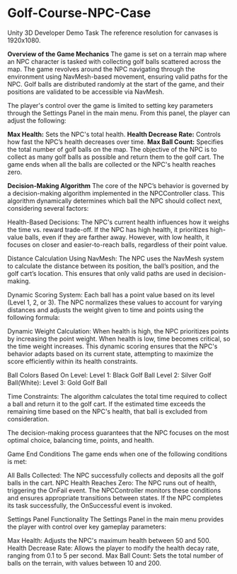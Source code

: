 # Golf-Course-NPC-Case
Unity 3D Developer Demo Task
The reference resolution for canvases is 1920x1080.

<b>Overview of the Game Mechanics</b>
The game is set on a terrain map where an NPC character is tasked with collecting golf balls scattered across the map. The game revolves around the NPC navigating through the environment using NavMesh-based movement, ensuring valid paths for the NPC. Golf balls are distributed randomly at the start of the game, and their positions are validated to be accessible via NavMesh.

The player's control over the game is limited to setting key parameters through the Settings Panel in the main menu. From this panel, the player can adjust the following:

<b>Max Health:</b> Sets the NPC's total health.
<b>Health Decrease Rate:</b> Controls how fast the NPC’s health decreases over time.
<b>Max Ball Count:</b> Specifies the total number of golf balls on the map.
The objective of the NPC is to collect as many golf balls as possible and return them to the golf cart. The game ends when all the balls are collected or the NPC's health reaches zero.

<b>Decision-Making Algorithm</b>
The core of the NPC’s behavior is governed by a decision-making algorithm implemented in the NPCController class. This algorithm dynamically determines which ball the NPC should collect next, considering several factors:

Health-Based Decisions:
The NPC's current health influences how it weighs the time vs. reward trade-off. If the NPC has high health, it prioritizes high-value balls, even if they are farther away. However, with low health, it focuses on closer and easier-to-reach balls, regardless of their point value.

Distance Calculation Using NavMesh:
The NPC uses the NavMesh system to calculate the distance between its position, the ball’s position, and the golf cart’s location. This ensures that only valid paths are used in decision-making.

Dynamic Scoring System:
Each ball has a point value based on its level (Level 1, 2, or 3). The NPC normalizes these values to account for varying distances and adjusts the weight given to time and points using the following formula:

Dynamic Weight Calculation:
When health is high, the NPC prioritizes points by increasing the point weight.
When health is low, time becomes critical, so the time weight increases.
This dynamic scoring ensures that the NPC's behavior adapts based on its current state, attempting to maximize the score efficiently within its health constraints.

Ball Colors Based On Level:
Level 1: Black Golf Ball
Level 2: Silver Golf Ball(White):
Level 3: Gold Golf Ball

Time Constraints:
The algorithm calculates the total time required to collect a ball and return it to the golf cart. If the estimated time exceeds the remaining time based on the NPC's health, that ball is excluded from consideration.

The decision-making process guarantees that the NPC focuses on the most optimal choice, balancing time, points, and health.

Game End Conditions
The game ends when one of the following conditions is met:

All Balls Collected:
The NPC successfully collects and deposits all the golf balls in the cart.
NPC Health Reaches Zero:
The NPC runs out of health, triggering the OnFail event.
The NPCController monitors these conditions and ensures appropriate transitions between states. If the NPC completes its task successfully, the OnSuccessful event is invoked.

Settings Panel Functionality
The Settings Panel in the main menu provides the player with control over key gameplay parameters:

Max Health: Adjusts the NPC's maximum health between 50 and 500.
Health Decrease Rate: Allows the player to modify the health decay rate, ranging from 0.1 to 5 per second.
Max Ball Count: Sets the total number of balls on the terrain, with values between 10 and 200.
